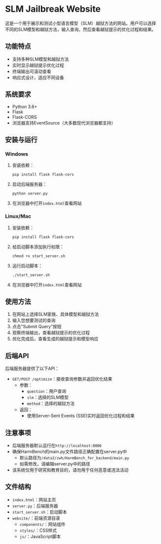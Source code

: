 # SLM Jailbreak Website

这是一个用于展示和测试小型语言模型（SLM）越狱方法的网站。用户可以选择不同的SLM模型和越狱方法，输入查询，然后查看越狱提示的优化过程和结果。

## 功能特点

- 支持多种SLM模型和越狱方法
- 实时显示越狱提示优化过程
- 终端输出可滚动查看
- 响应式设计，适应不同设备

## 系统要求

- Python 3.6+
- Flask
- Flask-CORS
- 浏览器支持EventSource（大多数现代浏览器都支持）

## 安装与运行

### Windows

1. 安装依赖：
   ```
   pip install flask flask-cors
   ```

2. 启动后端服务器：
   ```
   python server.py
   ```

3. 在浏览器中打开`index.html`查看网站

### Linux/Mac

1. 安装依赖：
   ```
   pip install flask flask-cors
   ```

2. 给启动脚本添加执行权限：
   ```
   chmod +x start_server.sh
   ```

3. 运行启动脚本：
   ```
   ./start_server.sh
   ```

4. 在浏览器中打开`index.html`查看网站

## 使用方法

1. 在网站上选择SLM家族、具体模型和越狱方法
2. 输入您想要测试的查询
3. 点击"Submit Query"按钮
4. 观察终端输出，查看越狱提示的优化过程
5. 优化完成后，查看生成的越狱提示和模型响应

## 后端API

后端服务器提供了以下API：

- `GET/POST /optimize`：接收查询参数并返回优化结果
  - 参数：
    - `question`：用户查询
    - `slm`：选择的SLM模型
    - `method`：选择的越狱方法
  - 返回：
    - 使用Server-Sent Events (SSE)实时返回优化过程和结果

## 注意事项

- 后端服务器默认运行在`http://localhost:8006`
- 确保HarmBench的main.py文件路径正确配置在server.py中
  - 默认路径为`/data2/zwh/HarmBench_for_backend/main.py`
  - 如需修改，请编辑server.py中的路径
- 该系统仅用于研究和教育目的，请勿用于任何恶意或违法活动

## 文件结构

- `index.html`：网站主页
- `server.py`：后端服务器
- `start_server.sh`：启动脚本
- `website/`：前端资源目录
  - `components/`：网站组件
  - `styles/`：CSS样式
  - `js/`：JavaScript脚本